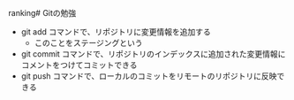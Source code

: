 ranking# Gitの勉強
- git add コマンドで、リポジトリに変更情報を追加する
    - このことをステージングという
- git commit コマンドで、リポジトリのインデックスに追加された変更情報にコメントをつけてコミットできる
- git push コマンドで、ローカルのコミットをリモートのリポジトリに反映できる
